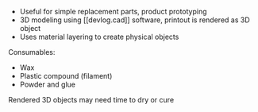 
- Useful for simple replacement parts, product prototyping
- 3D modeling using [[devlog.cad]] software, printout is rendered as 3D object
- Uses material layering to create physical objects

Consumables:

- Wax
- Plastic compound (filament)
- Powder and glue

Rendered 3D objects may need time to dry or cure
